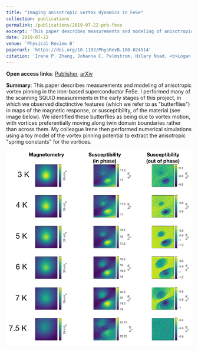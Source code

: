 ```yaml
---
title: "Imaging anisotropic vortex dynamics in FeSe"
collection: publications
permalink: /publications/2019-07-22-prb-fese
excerpt: 'This paper describes measurements and modeling of anisotropic vortex pinning in the iron-based superconductor FeSe.'
date: 2019-07-22
venue: 'Physical Review B'
paperurl: 'https://doi.org/10.1103/PhysRevB.100.024514'
citation: 'Irene P. Zhang, Johanna C. Palmstrom, Hilary Noad, <b>Logan Bishop-Van Horn</b>, Yusuke Iguchi, Zheng Cui, Eli Mueller, John R. Kirtley, Ian R. Fisher, and Kathryn A. Moler, &quot;Imaging anisotropic vortex dynamics in FeSe&quot;, Phys. Rev. B <b>100</b>, 024514 (2019).'
---
```


**Open access links**: [Publisher](https://link.aps.org/accepted/10.1103/PhysRevB.100.024514), [arXiv](https://arxiv.org/abs/1903.11542)

**Summary**: This paper describes measurements and modeling of anisotropic vortex pinning in the iron-based superconductor FeSe. I performed many of the scanning SQUID measurements in the early stages of this project, in which we observed disctinctive features (which we refer to as "butterflies") in maps of the magnetic response, or susceptibility, of the material (see image below). We identified these butterflies as being due to vortex motion, with vortices preferentially moving along twin domain boundaries rather than across them. My colleague Irene then performed numerical simulations using a toy model of the vortex pinning potential to extract the anisotropic "spring constants" for the vortices.

!["Butterflies" in FeSe due to anisotropic vortex motion](../images/butterfly1.png)
